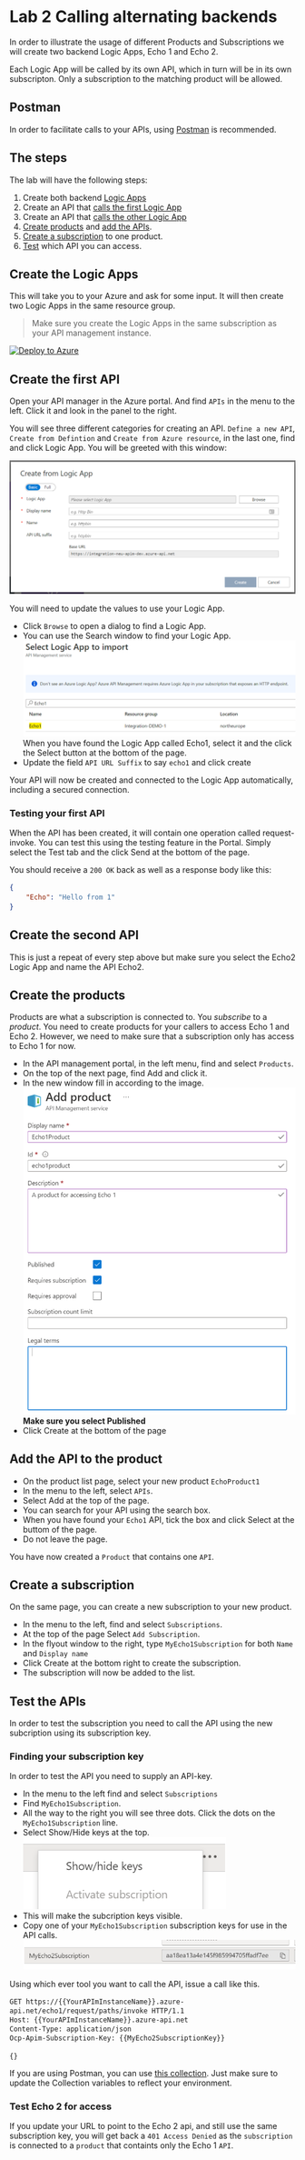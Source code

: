 # Lab 2 Calling alternating backends

In order to illustrate the usage of different Products and Subscriptions we will create two backend Logic Apps, Echo 1 and Echo 2.

Each Logic App will be called by its own API, which in turn will be in its own subscripton. Only a subscription to the matching product will be allowed.

## Postman

In order to facilitate calls to your APIs, using [Postman](https://www.postman.com/downloads/) is recommended.

## The steps

The lab will have the following steps:

1. Create both backend [Logic Apps](#create-the-logic-apps)
2. Create an API that [calls the first Logic App](#create-the-first-api)
3. Create an API that [calls the other Logic App](#create-the-second-api)
4. [Create products](#create-the-products) and [add the APIs](#add-the-api-to-the-product).
5. [Create a subscription](#create-a-subscription) to one product.
6. [Test](#test-the-apis) which API you can access.

## Create the Logic Apps

This will take you to your Azure and ask for some input. It will then create two Logic Apps in the same resource group.

> Make sure you create the Logic Apps in the same subscription as your API management instance.

[![Deploy to Azure](https://aka.ms/deploytoazurebutton)](https://portal.azure.com/#create/Microsoft.Template/uri/https%3A%2F%2Fraw.githubusercontent.com%2Fmikaelsand%2Freactor-sthlm-apim%2Fmain%2FSession2%2FLab2%2FLogicApps-template.json)

## Create the first API

Open your API manager in the Azure portal. And find `APIs` in the menu to the left. Click it and look in the panel to the right.

You will see three different categories for creating an API. `Define a new API`, `Create from Defintion` and `Create from Azure resource`, in the last one, find and click Logic App. You will be greeted with this window:

![asdasd](images/createapi1.png)

You will need to update the values to use your Logic App.

- Click `Browse` to open a dialog to find a Logic App.
- You can use the Search window to find your Logic App.
![asd](images/createapi2.png)
When you have found the Logic App called Echo1, select it and the click the Select button at the bottom of the page.
- Update the field `API URL Suffix` to say `echo1` and click create

Your API will now be created and connected to the Logic App automatically, including a secured connection.

### Testing your first API

When the API has been created, it will contain one operation called request-invoke. You can test this using the testing feature in the Portal. Simply select the Test tab and the click Send at the bottom of the page.

You should receive a `200 OK` back as well as a response body like this:

```JSON
{
    "Echo": "Hello from 1"
}
```

## Create the second API

This is just a repeat of every step above but make sure you select the Echo2 Logic App and name the API Echo2.

## Create the products

Products are what a subscription is connected to. You *subscribe* to a *product*. You need to create products for your callers to access Echo 1 and Echo 2. However, we need to make sure that a subscription only has access to Echo 1 for now.

- In the API management portal, in the left menu, find and select `Products`.
- On the top of the next page, find Add and click it.
- In the new window fill in according to the image.
![as](images/createproduct1.png)
**Make sure you select Published**
- Click Create at the bottom of the page

## Add the API to the product

- On the product list page, select your new product `EchoProduct1`
- In the menu to the left, select `APIs`.
- Select Add at the top of the page.
- You can search for your API using the search box.
- When you have found your `Echo1` API, tick the box and click Select at the buttom of the page.
- Do not leave the page.

You have now created a `Product` that contains one `API`. 

## Create a subscription

On the same page, you can create a new subscription to your new product.

- In the menu to the left, find and select `Subscriptions`.
- At the top of the page Select `Add Subscription`.
- In the flyout window to the right, type `MyEcho1Subscription` for both `Name` and `Display name`
- Click Create at the bottom right to create the subscription.
- The subscription will now be added to the list.

## Test the APIs

In order to test the subscription you need to call the API using the new subcription using its subscription key.

### Finding your subscription key

In order to test the API you need to supply an API-key.

- In the menu to the left find and select `Subscriptions`
- Find `MyEcho1Subscription`.
- All the way to the right you will see three dots. Click the dots on the `MyEcho1Subscription` line.
- Select Show/Hide keys at the top.
![keys](images/subscriptionkeys.png)
- This will make the subcription keys visible.
- Copy one of your `MyEcho1Subscription` subscription keys for use in the API calls.
![keys2](images/subscriptionkeys2.png)

Using which ever tool you want to call the API, issue a call like this.

```http
GET https://{{YourAPImInstanceName}}.azure-api.net/echo1/request/paths/invoke HTTP/1.1
Host: {{YourAPImInstanceName}}.azure-api.net
Content-Type: application/json
Ocp-Apim-Subscription-Key: {{MyEcho2SubscriptionKey}}

{}
```

If you are using Postman, you can use [this collection](Session%202.postman_collection.json). Just make sure to update the Collection variables to reflect your environment.

### Test Echo 2 for access

If you update your URL to point to the Echo 2 api, and still use the same subscription key, you will get back a `401 Access Denied` as the `subscription` is connected to a `product` that containts only the Echo 1 `API`.
